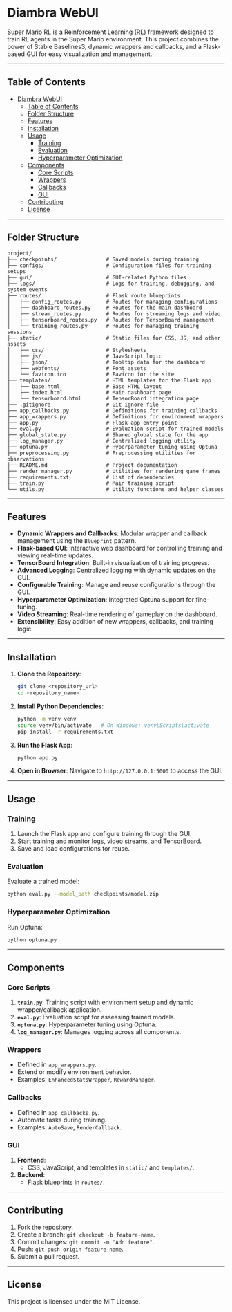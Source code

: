 # Diambra WebUI

Super Mario RL is a Reinforcement Learning (RL) framework designed to train RL agents in the Super Mario environment. This project combines the power of Stable Baselines3, dynamic wrappers and callbacks, and a Flask-based GUI for easy visualization and management.

---

## Table of Contents

- [Diambra WebUI](#diambra-webui)
  - [Table of Contents](#table-of-contents)
  - [Folder Structure](#folder-structure)
  - [Features](#features)
  - [Installation](#installation)
  - [Usage](#usage)
    - [Training](#training)
    - [Evaluation](#evaluation)
    - [Hyperparameter Optimization](#hyperparameter-optimization)
  - [Components](#components)
    - [Core Scripts](#core-scripts)
    - [Wrappers](#wrappers)
    - [Callbacks](#callbacks)
    - [GUI](#gui)
  - [Contributing](#contributing)
  - [License](#license)

---

## Folder Structure

```
project/
├── checkpoints/                # Saved models during training
├── configs/                    # Configuration files for training setups
├── gui/                        # GUI-related Python files
├── logs/                       # Logs for training, debugging, and system events
├── routes/                     # Flask route blueprints
│   ├── config_routes.py        # Routes for managing configurations
│   ├── dashboard_routes.py     # Routes for the main dashboard
│   ├── stream_routes.py        # Routes for streaming logs and video
│   ├── tensorboard_routes.py   # Routes for TensorBoard management
│   └── training_routes.py      # Routes for managing training sessions
├── static/                     # Static files for CSS, JS, and other assets
│   ├── css/                    # Stylesheets
│   ├── js/                     # JavaScript logic
│   ├── json/                   # Tooltip data for the dashboard
│   ├── webfonts/               # Font assets
│   └── favicon.ico             # Favicon for the site
├── templates/                  # HTML templates for the Flask app
│   ├── base.html               # Base HTML layout
│   ├── index.html              # Main dashboard page
│   └── tensorboard.html        # TensorBoard integration page
├── .gitignore                  # Git ignore file
├── app_callbacks.py            # Definitions for training callbacks
├── app_wrappers.py             # Definitions for environment wrappers
├── app.py                      # Flask app entry point
├── eval.py                     # Evaluation script for trained models
├── global_state.py             # Shared global state for the app
├── log_manager.py              # Centralized logging utility
├── optuna.py                   # Hyperparameter tuning using Optuna
├── preprocessing.py            # Preprocessing utilities for observations
├── README.md                   # Project documentation
├── render_manager.py           # Utilities for rendering game frames
├── requirements.txt            # List of dependencies
├── train.py                    # Main training script
└── utils.py                    # Utility functions and helper classes
```

---

## Features

- **Dynamic Wrappers and Callbacks**: Modular wrapper and callback management using the `Blueprint` pattern.
- **Flask-based GUI**: Interactive web dashboard for controlling training and viewing real-time updates.
- **TensorBoard Integration**: Built-in visualization of training progress.
- **Advanced Logging**: Centralized logging with dynamic updates on the GUI.
- **Configurable Training**: Manage and reuse configurations through the GUI.
- **Hyperparameter Optimization**: Integrated Optuna support for fine-tuning.
- **Video Streaming**: Real-time rendering of gameplay on the dashboard.
- **Extensibility**: Easy addition of new wrappers, callbacks, and training logic.

---

## Installation

1. **Clone the Repository**:
   ```bash
   git clone <repository_url>
   cd <repository_name>
   ```

2. **Install Python Dependencies**:
   ```bash
   python -m venv venv
   source venv/bin/activate   # On Windows: venv\Scripts\activate
   pip install -r requirements.txt
   ```

3. **Run the Flask App**:
   ```bash
   python app.py
   ```

4. **Open in Browser**:
   Navigate to `http://127.0.0.1:5000` to access the GUI.

---

## Usage

### Training

1. Launch the Flask app and configure training through the GUI.
2. Start training and monitor logs, video streams, and TensorBoard.
3. Save and load configurations for reuse.

### Evaluation

Evaluate a trained model:
```bash
python eval.py --model_path checkpoints/model.zip
```

### Hyperparameter Optimization

Run Optuna:
```bash
python optuna.py
```

---

## Components

### Core Scripts

1. **`train.py`**: Training script with environment setup and dynamic wrapper/callback application.
2. **`eval.py`**: Evaluation script for assessing trained models.
3. **`optuna.py`**: Hyperparameter tuning using Optuna.
4. **`log_manager.py`**: Manages logging across all components.

### Wrappers

- Defined in `app_wrappers.py`.
- Extend or modify environment behavior.
- Examples: `EnhancedStatsWrapper`, `RewardManager`.

### Callbacks

- Defined in `app_callbacks.py`.
- Automate tasks during training.
- Examples: `AutoSave`, `RenderCallback`.

### GUI

1. **Frontend**:
   - CSS, JavaScript, and templates in `static/` and `templates/`.
2. **Backend**:
   - Flask blueprints in `routes/`.

---

## Contributing

1. Fork the repository.
2. Create a branch: `git checkout -b feature-name`.
3. Commit changes: `git commit -m "Add feature"`.
4. Push: `git push origin feature-name`.
5. Submit a pull request.

---

## License

This project is licensed under the MIT License.
```